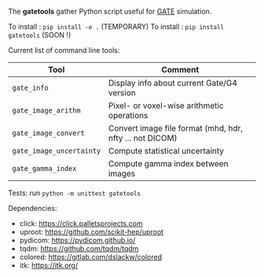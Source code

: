 
The **gatetools** gather Python script useful for [GATE](https://github.com/OpenGATE/Gate/) simulation. 

To install : `pip install -e .` (TEMPORARY)
To install : `pip install gatetools` (SOON !)


Current list of command line tools:

| Tool  | Comment |
| ------------- | ------------- |
| `gate_info`  | Display info about current Gate/G4 version  |
| `gate_image_arithm`  | Pixel- or voxel-wise arithmetic operations |
| `gate_image_convert` | Convert image file format (mhd, hdr, nfty ... not DICOM) |
| `gate_image_uncertainty`| Compute statistical uncertainty|
| `gate_gamma_index`| Compute gamma index between images|

Tests: run `python -m unittest gatetools`

Dependencies:
- click: https://click.palletsprojects.com
- uproot: https://github.com/scikit-hep/uproot
- pydicom: https://pydicom.github.io/
- tqdm: https://github.com/tqdm/tqdm
- colored: https://gitlab.com/dslackw/colored
- itk: https://itk.org/





